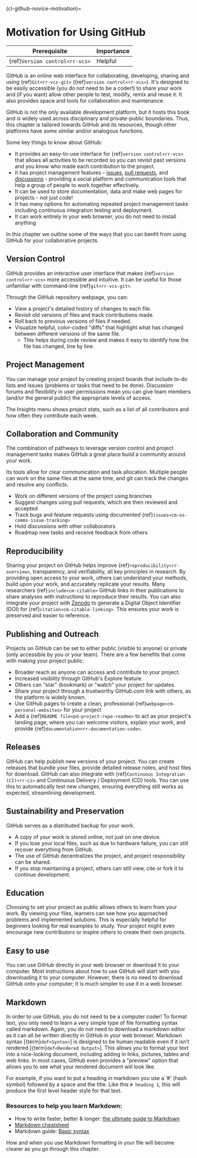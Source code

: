 (cl-github-novice-motivation)=
# Motivation for Using GitHub

| Prerequisite | Importance |
| -------------|------------|
| {ref}`Version control<rr-vcs>` | Helpful |

GitHub is an online web interface for collaborating, developing, sharing and using {ref}`Git<rr-vcs-git>` ({ref}`version control<rr-vcs>`).
It's designed to be easily accessible (you do not need to be a coder!) to share your work and (if you want) allow other people to test, modify, remix and reuse it.
It also provides space and tools for collaboration and maintenance.

GitHub is not the only available development platform, but it hosts this book and is widely used across disciplinary and private-public boundaries.
Thus, this chapter is tailored towards GitHub and its resources, though other platforms have some similar and/or analogous functions.

Some key things to know about GitHub:

- It provides an easy-to-use interface for {ref}`version control<rr-vcs>` that allows all activities to be recorded so you can revisit past versions and you know who made each contribution to the project.
- It has project management features - [issues](https://github.com/features/issues), [pull requests](https://github.com/features/code-review), and [discussions](https://github.com/features/discussions) - providing a social platform and communication tools that help a group of people to work together effectively.
- It can be used to store documentation, data and make web pages for projects - not just code!
- It has many options for automating repeated project management tasks including continuous integration testing and deployment.
- It can work entirely in your web browser, you do not need to install anything

In this chapter we outline some of the ways that you can benfit from using GitHub for your collaborative projects.

## Version Control

GitHub provides an interactive user interface that makes {ref}`version control<rr-vcs>` more accessible and intuitive.
It can be useful for those unfamiliar with command-line {ref}`git<rr-vcs-git>`.

Through the GitHub repository webpage, you can:
* View a project's detailed history of changes to each file.
* Revisit old versions of files and track contributions made.
* Roll back to previous versions of files if needed.
* Visualize helpful, color-coded "diffs" that highlight what has changed between different versions of the same file.
  * This helps during code review and makes it easy to identify how the file has changed, line by line.

<!-- These bullet points above need links to resources in The Turing Way if they exist, or externally if not -->

## Project Management

You can manage your project by creating project boards that include to-do lists and issues (problems or tasks that need to be done).
Discussion forums and flexibility in user permissions mean you can give team members (and/or the general public) the appropriate levels of access.

The Insights menu shows project stats, such as a list of all contributors and how often they contribute each week.

<!-- Need links for: guide to project management, project boards, discussion forums, user permissions, insights menu, list of all contributors -->

## Collaboration and Community

The combination of pathways to leverage version control and project management tasks makes GitHub a great place build a community around your work.

Its tools allow for clear communication and task allocation.
Multiple people can work on the same files at the same time, and git can track the changes and resolve any conflicts.

* Work on different versions of the project using branches
* Suggest changes using pull requests, which are then reviewed and accepted
* Track bugs and feature requests using documented {ref}`issues<cm-os-comms-issue-tracking>`
* Hold discussions with other collaborators
* Roadmap new tasks and receive feedback from others

<!-- Need links for: branches, pull request, discussion forums, user permissions, insights menu, list of all contributors -->

## Reproducibility

Sharing your project on GitHub helps improve {ref}`reproducibility<rr-overview>`, transparency, and verifiability, all key principles in research.
By providing open access to your work, others can understand your methods, build upon your work, and accurately replicate your results.
Many researchers {ref}`include<cm-citable>` GitHub links in their publications to share analyses with instructions to reproduce their results.
You can also integrate your project with [Zenodo](https://zenodo.org/) to generate a Digital Object Identifier (DOI) for {ref}`citation<cm-citable-linking>`.
This ensures your work is preserved and easier to reference.

## Publishing and Outreach

<!-- Can you add a sentence here to clarify the difference between collaboration - above - and publishing / outreach? They're both types of communication but serve different purposes. Maybe this is a good section to link to the Communications guide? -->

Projects on GitHub can be set to either public (visible to anyone) or private (only accessible by you or your team).
There are a few benefits that come with making your project public:

* Broader reach as anyone can access and contribute to your project.
* Increased visibility through GitHub's Explore feature.
* Others can "star" (bookmark) or "watch" your project for updates.
* Share your project through a trustworthy GitHub.com link with others, as the platform is widely known.
* Use GitHub pages to create a clean, professional {ref}`webpage<cm-personal-websites>` for your project
* Add a {ref}`README file<pd-project-repo-readme>` to act as your project's landing page, where you can welcome visitors, explain your work, and provide {ref}`documentation<rr-documentation-code>`.

## Releases

<!-- I think this section needs to be clearer about what a release is (do we have somewhere in the book to link to?) and why a tagged version is different to "just" version controlling your work with git (described above). The points about CI and CD are great - but I don't think they fit under the heading "releases" - so maybe this sub title should be "Testing and Release Management" something like that? -->

GitHub can help publish new versions of your project.
You can create releases that bundle your files, provide detailed release notes, and host files for download.
GitHub can also integrate with {ref}`Continuous Integration (CI)<rr-ci>` and Continuous Delivery / Deployment (CD) tools.
You can use this to automatically test new changes, ensuring everything still works as expected, streamlining development.

## Sustainability and Preservation

<!-- Needs a better title - maybe "distributed backup" - maybe adjust the next sentence to rephrase? -->
GitHub serves as a distributed backup for your work.
* A copy of your work is stored online, not just on one device.
* If you lose your local files, such as due to hardware failure, you can still recover everything from GitHub.
* The use of GitHub decentralizes the project, and project responsibility can be shared.
* If you stop maintaining a project, others can still view, cite or fork it to continue development.

## Education

<!-- What about "role modelling for others" ? -->

Choosing to set your project as public allows others to learn from your work.
By viewing your files, learners can see how you approached problems and implemented solutions.
This is especially helpful for beginners looking for real examples to study.
Your project might even encourage new contributors or inspire others to create their own projects.

## Easy to use

You can use GitHub directly in your web browser or download it to your computer.
Most instructions about how to use GitHub will start with you downloading it to your computer.
However, there is no need to download GitHub onto your computer; it is much simpler to use it in a web browser.

<!-- I don't think we should overly convolve "easy to use" with "no command line" - I think that misses the point that the command line isn't as hard as people might think! So maybe there's a combination of the "easy to use" and "markdown" sections that emphasise "easy to get started" ?> Also - GitHub is NOT infact all that easy to use :sweat_smile: -->
## Markdown

In order to use GitHub, you do not need to be a computer coder!
To format text, you only need to learn a very simple type of file formatting syntax called markdown.
Again, you do not need to download a markdown editor as it can all be written directly in GitHub in your web browser.
Markdown syntax [{term}`def<Syntax>`] is designed to be human readable even if it isn’t rendered [{term}`def<Rendered Output>`].
This allows you to format your text into a nice-looking document, including adding in links, pictures, tables and web links.
In most cases, GitHub even provides a "preview" option that allows you to see what your rendered document will look like.

For example, if you want to put a heading in markdown you use a ‘#’ (hash symbol) followed by a space and the title.
Like this `# heading 1`, this will produce the first level header style for that text.

### Resources to help you learn Markdown:

* How to write faster, better & longer: [the ultimate guide to Markdown](https://ghost.org/changelog/markdown/)
* [Markdown cheatsheet](https://github.com/adam-p/markdown-here/wiki/Markdown-Cheatsheet)
* Markdown guide: [Basic syntax](https://www.markdownguide.org/basic-syntax/)

How and when you use Markdown formatting in your file will become clearer as you go through this chapter.

<!-- the chapter needs to end with flagging what comes next and where to find additional resources-->